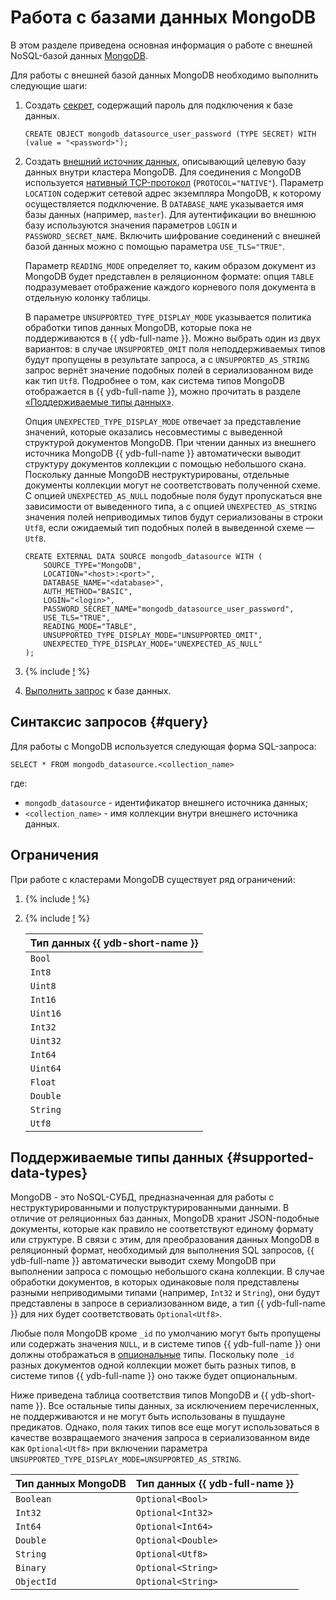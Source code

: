 # Работа с базами данных MongoDB

В этом разделе приведена основная информация о работе с внешней NoSQL-базой данных [MongoDB](https://www.mongodb.com/).

Для работы с внешней базой данных MongoDB необходимо выполнить следующие шаги:

1. Создать [секрет](../datamodel/secrets.md), содержащий пароль для подключения к базе данных.

    ```yql
    CREATE OBJECT mongodb_datasource_user_password (TYPE SECRET) WITH (value = "<password>");
    ```

1. Создать [внешний источник данных](../datamodel/external_data_source.md), описывающий целевую базу данных внутри кластера MongoDB. Для соединения с MongoDB используется [нативный TCP-протокол](https://www.mongodb.com/docs/manual/reference/mongodb-wire-protocol/) (`PROTOCOL="NATIVE"`). Параметр `LOCATION` содержит сетевой адрес экземпляра MongoDB, к которому осуществляется подключение. В `DATABASE_NAME` указывается имя базы данных (например, `master`). Для аутентификации во внешнюю базу используются значения параметров `LOGIN` и `PASSWORD_SECRET_NAME`. Включить шифрование соединений с внешней базой данных можно с помощью параметра `USE_TLS="TRUE"`.

    Параметр `READING_MODE` определяет то, каким образом документ из MongoDB будет представлен в реляционном формате: опция `TABLE` подразумевает отображение каждого корневого поля документа в отдельную колонку таблицы.

    В параметре `UNSUPPORTED_TYPE_DISPLAY_MODE` указывается политика обработки типов данных MongoDB, которые пока не поддерживаются в {{ ydb-full-name }}. Можно выбрать один из двух вариантов: в случае `UNSUPPORTED_OMIT` поля неподдерживаемых типов будут пропущены в результате запроса, а с `UNSUPPORTED_AS_STRING` запрос вернёт значение подобных полей в сериализованном виде как тип `Utf8`. Подробнее о том, как система типов MongoDB отображается в {{ ydb-full-name }}, можно прочитать в разделе [«Поддерживаемые типы данных»](#supported-data-types).

    Опция `UNEXPECTED_TYPE_DISPLAY_MODE` отвечает за представление значений, которые оказались несовместимы с выведенной структурой документов MongoDB. При чтении данных из внешнего источника MongoDB {{ ydb-full-name }} автоматически выводит структуру документов коллекции с помощью небольшого скана. Поскольку данные MongoDB неструктурированы, отдельные документы коллекции могут не соответствовать полученной схеме. С опцией `UNEXPECTED_AS_NULL` подобные поля будут пропускаться вне зависимости от выведенного типа, а с опцией `UNEXPECTED_AS_STRING` значения полей неприводимых типов будут сериализованы в строки `Utf8`, если ожидаемый тип подобных полей в выведенной схеме — `Utf8`.

    ```yql
    CREATE EXTERNAL DATA SOURCE mongodb_datasource WITH (
        SOURCE_TYPE="MongoDB",
        LOCATION="<host>:<port>",
        DATABASE_NAME="<database>",
        AUTH_METHOD="BASIC",
        LOGIN="<login>",
        PASSWORD_SECRET_NAME="mongodb_datasource_user_password",
        USE_TLS="TRUE",
        READING_MODE="TABLE",
        UNSUPPORTED_TYPE_DISPLAY_MODE="UNSUPPORTED_OMIT",
        UNEXPECTED_TYPE_DISPLAY_MODE="UNEXPECTED_AS_NULL"
    );
    ```

1. {% include [!](_includes/connector_deployment.md) %}
1. [Выполнить запрос](#query) к базе данных.

## Синтаксис запросов {#query}

Для работы с MongoDB используется следующая форма SQL-запроса:

```yql
SELECT * FROM mongodb_datasource.<collection_name>
```

где:

- `mongodb_datasource` - идентификатор внешнего источника данных;
- `<collection_name>` - имя коллекции внутри внешнего источника данных.

## Ограничения

При работе с кластерами MongoDB существует ряд ограничений:

1. {% include [!](_includes/supported_requests.md) %}
1. {% include [!](_includes/predicate_pushdown.md) %}

    |Тип данных {{ ydb-short-name }}|
    |----|
    |`Bool`|
    |`Int8`|
    |`Uint8`|
    |`Int16`|
    |`Uint16`|
    |`Int32`|
    |`Uint32`|
    |`Int64`|
    |`Uint64`|
    |`Float`|
    |`Double`|
    |`String`|
    |`Utf8`|

## Поддерживаемые типы данных {#supported-data-types}

MongoDB - это NoSQL-СУБД, предназначенная для работы с неструктурированными и полуструктурированными данными. В отличие от реляционных баз данных, MongoDB хранит JSON-подобные документы, которые как правило не соответствуют единому формату или структуре. В связи с этим, для преобразования данных MongoDB в реляционный формат, необходимый для выполнения SQL запросов, {{ ydb-full-name }} автоматически выводит схему MongoDB при выполнении запроса с помощью небольшого скана коллекции. В случае обработки документов, в которых одинаковые поля представлены разными неприводимыми типами (например, `Int32` и `String`), они будут представлены в запросе в сериализованном виде, а тип {{ ydb-full-name }} для них будет соответствовать `Optional<Utf8>`.

Любые поля MongoDB кроме `_id` по умолчанию могут быть пропущены или содержать значения `NULL`, и в системе типов {{ ydb-full-name }} они должны отображаться в [опциональные](../../yql/reference/types/optional.md) типы. Поскольку поле `_id` разных документов одной коллекции может быть разных типов, в системе типов {{ ydb-full-name }} оно также будет опциональным.

Ниже приведена таблица соответствия типов MongoDB и {{ ydb-short-name }}. Все остальные типы данных, за исключением перечисленных, не поддерживаются и не могут быть использованы в пушдауне предикатов. Однако, поля таких типов все еще могут использоваться в качестве возвращаемого значения запроса в сериализованном виде как `Optional<Utf8>` при включении параметра `UNSUPPORTED_TYPE_DISPLAY_MODE=UNSUPPORTED_AS_STRING`.

|Тип данных MongoDB|Тип данных {{ ydb-full-name }}
|---|---|
|`Boolean`|`Optional<Bool>`|
|`Int32`|`Optional<Int32>`|
|`Int64`|`Optional<Int64>`|
|`Double`|`Optional<Double>`|
|`String`|`Optional<Utf8>`|
|`Binary`|`Optional<String>`|
|`ObjectId`|`Optional<String>`|
